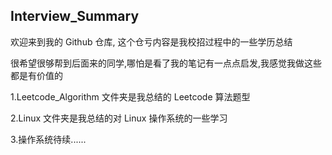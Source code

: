 ## Interview_Summary

欢迎来到我的 Github 仓库, 这个仓亏内容是我校招过程中的一些学历总结

很希望很够帮到后面来的同学,哪怕是看了我的笔记有一点点启发,我感觉我做这些都是有价值的

1.Leetcode_Algorithm 文件夹是我总结的 Leetcode 算法题型

2.Linux 文件夹是我总结的对 Linux 操作系统的一些学习

3.操作系统待续......